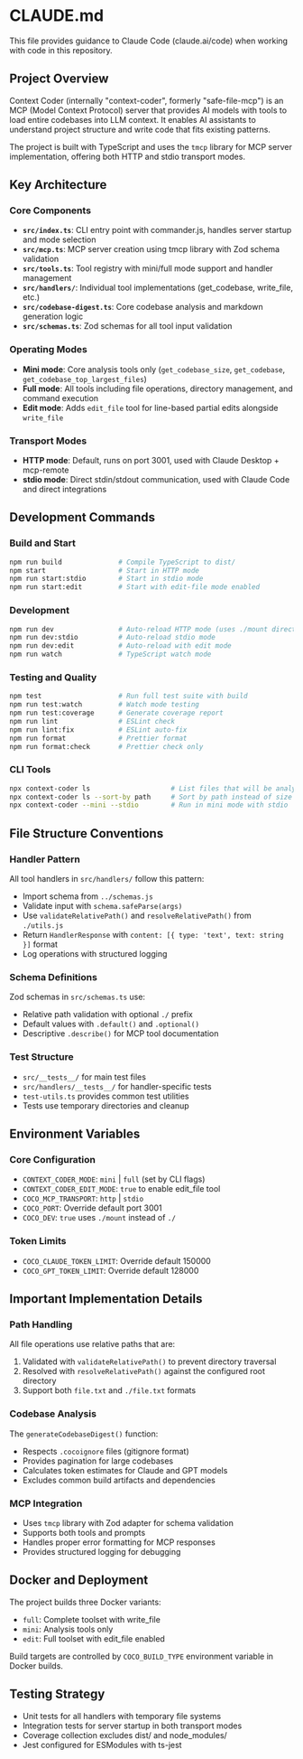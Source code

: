 # CLAUDE.md

This file provides guidance to Claude Code (claude.ai/code) when working with code in this repository.

## Project Overview

Context Coder (internally "context-coder", formerly "safe-file-mcp") is an MCP (Model Context Protocol) server that provides AI models with tools to load entire codebases into LLM context. It enables AI assistants to understand project structure and write code that fits existing patterns.

The project is built with TypeScript and uses the `tmcp` library for MCP server implementation, offering both HTTP and stdio transport modes.

## Key Architecture

### Core Components

- **`src/index.ts`**: CLI entry point with commander.js, handles server startup and mode selection
- **`src/mcp.ts`**: MCP server creation using tmcp library with Zod schema validation
- **`src/tools.ts`**: Tool registry with mini/full mode support and handler management
- **`src/handlers/`**: Individual tool implementations (get_codebase, write_file, etc.)
- **`src/codebase-digest.ts`**: Core codebase analysis and markdown generation logic
- **`src/schemas.ts`**: Zod schemas for all tool input validation

### Operating Modes

- **Mini mode**: Core analysis tools only (`get_codebase_size`, `get_codebase`, `get_codebase_top_largest_files`)
- **Full mode**: All tools including file operations, directory management, and command execution
- **Edit mode**: Adds `edit_file` tool for line-based partial edits alongside `write_file`

### Transport Modes

- **HTTP mode**: Default, runs on port 3001, used with Claude Desktop + mcp-remote
- **stdio mode**: Direct stdin/stdout communication, used with Claude Code and direct integrations

## Development Commands

### Build and Start

```bash
npm run build              # Compile TypeScript to dist/
npm start                  # Start in HTTP mode
npm run start:stdio        # Start in stdio mode
npm run start:edit         # Start with edit-file mode enabled
```

### Development

```bash
npm run dev                # Auto-reload HTTP mode (uses ./mount directory)
npm run dev:stdio          # Auto-reload stdio mode
npm run dev:edit           # Auto-reload with edit mode
npm run watch              # TypeScript watch mode
```

### Testing and Quality

```bash
npm test                   # Run full test suite with build
npm run test:watch         # Watch mode testing
npm run test:coverage      # Generate coverage report
npm run lint               # ESLint check
npm run lint:fix           # ESLint auto-fix
npm run format             # Prettier format
npm run format:check       # Prettier check only
```

### CLI Tools

```bash
npx context-coder ls                    # List files that will be analyzed
npx context-coder ls --sort-by path     # Sort by path instead of size
npx context-coder --mini --stdio        # Run in mini mode with stdio
```

## File Structure Conventions

### Handler Pattern

All tool handlers in `src/handlers/` follow this pattern:

- Import schema from `../schemas.js`
- Validate input with `schema.safeParse(args)`
- Use `validateRelativePath()` and `resolveRelativePath()` from `./utils.js`
- Return `HandlerResponse` with `content: [{ type: 'text', text: string }]` format
- Log operations with structured logging

### Schema Definitions

Zod schemas in `src/schemas.ts` use:

- Relative path validation with optional `./` prefix
- Default values with `.default()` and `.optional()`
- Descriptive `.describe()` for MCP tool documentation

### Test Structure

- `src/__tests__/` for main test files
- `src/handlers/__tests__/` for handler-specific tests
- `test-utils.ts` provides common test utilities
- Tests use temporary directories and cleanup

## Environment Variables

### Core Configuration

- `CONTEXT_CODER_MODE`: `mini` | `full` (set by CLI flags)
- `CONTEXT_CODER_EDIT_MODE`: `true` to enable edit_file tool
- `COCO_MCP_TRANSPORT`: `http` | `stdio`
- `COCO_PORT`: Override default port 3001
- `COCO_DEV`: `true` uses `./mount` instead of `./`

### Token Limits

- `COCO_CLAUDE_TOKEN_LIMIT`: Override default 150000
- `COCO_GPT_TOKEN_LIMIT`: Override default 128000

## Important Implementation Details

### Path Handling

All file operations use relative paths that are:

1. Validated with `validateRelativePath()` to prevent directory traversal
2. Resolved with `resolveRelativePath()` against the configured root directory
3. Support both `file.txt` and `./file.txt` formats

### Codebase Analysis

The `generateCodebaseDigest()` function:

- Respects `.cocoignore` files (gitignore format)
- Provides pagination for large codebases
- Calculates token estimates for Claude and GPT models
- Excludes common build artifacts and dependencies

### MCP Integration

- Uses `tmcp` library with Zod adapter for schema validation
- Supports both tools and prompts
- Handles proper error formatting for MCP responses
- Provides structured logging for debugging

## Docker and Deployment

The project builds three Docker variants:

- `full`: Complete toolset with write_file
- `mini`: Analysis tools only
- `edit`: Full toolset with edit_file enabled

Build targets are controlled by `COCO_BUILD_TYPE` environment variable in Docker builds.

## Testing Strategy

- Unit tests for all handlers with temporary file systems
- Integration tests for server startup in both transport modes
- Coverage collection excludes dist/ and node_modules/
- Jest configured for ESModules with ts-jest
